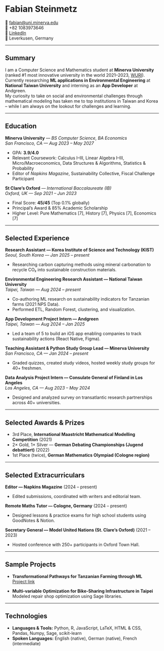 # Fabian Steinmetz

📧 fabian@uni.minerva.edu  
📱 +82 1083973646  
💼 [LinkedIn](https://linkedin.com/in/fabian-steinmetz-224830263)  
📍 Leverkusen, Germany  

---

## Summary
I am a Computer Science and Mathematics student at **Minerva University** (ranked #1 most innovative university in the world 2021–2023, [WURI](https://www.wuri.world/2023-global-top-100)).  
Currently researching **ML applications in Environmental Engineering** at **National Taiwan University** and interning as an **App Developer** at Andgreen.  
My curiosity to take on social and environmental challenges through mathematical modeling has taken me to top institutions in Taiwan and Korea – while I am always on the lookout for challenges and learning.

---

## Education

**Minerva University** — *BS Computer Science, BA Economics*  
*San Francisco, CA — Aug 2023 – May 2027*  
- GPA: **3.9/4.0**  
- Relevant Coursework: Calculus I–III, Linear Algebra I–III, Micro/Macroeconomics, Data Structures & Algorithms, Statistics & Probability  
- Editor of *Napkins Magazine*, Sustainability Collective, Fiscal Challenge Participant  

**St Clare’s Oxford** — *International Baccalaureate (IB)*  
*Oxford, UK — Sep 2021 – Jun 2023*  
- Final Score: **45/45** (Top 0.1% globally)  
- Principal’s Award & 85% Academic Scholarship  
- Higher Level: Pure Mathematics [7], History [7], Physics [7], Economics [7]  

---

## Selected Experience

**Research Assistant — Korea Institute of Science and Technology (KIST)**  
*Seoul, South Korea — Jan 2025 – present*  
- Researching carbon capturing methods using mineral carbonation to recycle CO₂ into sustainable construction materials.  

**Environmental Engineering Research Assistant — National Taiwan University**  
*Taipei, Taiwan — Aug 2024 – present*  
- Co-authoring ML research on sustainability indicators for Tanzanian farms (2021 NPS Data).  
- Performed ETL, Random Forest, clustering, and visualization.  

**App Development Project Intern — Andgreen**  
*Taipei, Taiwan — Aug 2024 – Jan 2025*  
- Led a team of 5 to build an iOS app enabling companies to track sustainability actions (React Native, Figma).  

**Teaching Assistant & Python Study Group Lead — Minerva University**  
*San Francisco, CA — Jan 2024 – present*  
- Graded quizzes, created study videos, hosted weekly study groups for 40+ freshmen.  

**Data Analysis Project Intern — Consulate General of Finland in Los Angeles**  
*Los Angeles, CA — Aug 2023 – May 2024*  
- Designed and analyzed survey on transatlantic research partnerships across 40+ universities.  

---

## Selected Awards & Prizes
- 3rd Place, **International Maastricht Mathematical Modelling Competition** (2021)  
- 2× Gold, 1× Silver — **German Debating Championships (Jugend debattiert)** (2022)  
- 1st Place (twice), **German Mathematics Olympiad (Cologne region)**  

---

## Selected Extracurriculars
**Editor — Napkins Magazine** (2024 – present)  
- Edited submissions, coordinated with writers and editorial team.  

**Remote Maths Tutor — Cologne, Germany** (2024 – present)  
- Designed lessons & practice exams for high school students using GoodNotes & Notion.  

**Secretary General — Model United Nations (St. Clare’s Oxford)** (2021 – 2023)  
- Hosted conference with 250+ participants in Oxford Town Hall.  

---

## Sample Projects
- **Transformational Pathways for Tanzanian Farming through ML**  
  [Project link](https://drive.google.com/file/d/1pDPgO-m2R6IBemNnDc9HXmIgntAbqM7v/view?usp=sharing)  

- **Multi-variable Optimization for Bike-Sharing Infrastructure in Taipei**  
  Modeled repair shop optimization using Sage libraries.  

---

## Technologies
- **Languages & Tools:** Python, R, JavaScript, LaTeX, HTML & CSS, Pandas, Numpy, Sage, scikit-learn  
- **Spoken Languages:** English (native), German (native), French (intermediate)  
